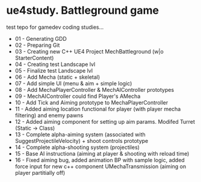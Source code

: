 # ue4study. Battleground game
test tepo for gamedev coding studies...

* 01 - Generating GDD
* 02 - Preparing Git
* 03 - Creating new C++ UE4 Project MechBattleground (w|o StarterContent)
* 04 - Creating test Landscape lvl
* 05 - Finalize test Landscape lvl
* 06 - Add Mecha (static + skeletal)
* 07 - Add simple UI (menu & aim + simple logic)
* 08 - Add MechaPlayerController & MechAIController prototypes
* 09 - MechAIController could find Player's AMecha
* 10 - Add Tick and Aiming prototype to MechaPlayerController
* 11 - Added aiming location functional for player (with player mecha filtering) and enemy pawns
* 12 - Added aiming component for setting up aim params. Modifed Turret (Static -> Class)
* 13 - Complete alpha-aiming system (associated with SuggestProjectileVelocity) + shoot controls prototype
* 14 - Complete alpha-shooting system (projectiles)
* 15 - Base AI instructiona (aiming at player & shooting with reload time)
* 16 - Fixed aiming bug, added animation BP with sample logic, added force input for new c++ component UMechaTransmission (aiming on player partitially off)